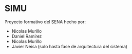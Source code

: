 # SIMU

Proyecto formativo del SENA hecho por:
*	Nicolas Murillo
*	Daniel Ramírez
*	Nicolas Murillo
*	Javier Neisa (solo hasta fase de arquitectura del sistema)